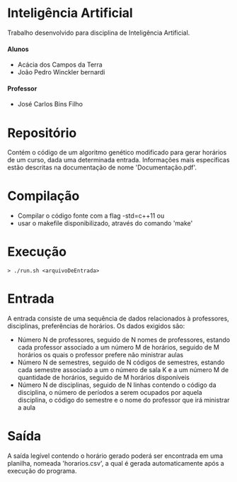 # Inteligência Artificial
Trabalho desenvolvido para disciplina de Inteligência Artificial.

#### Alunos
  * Acácia dos Campos da Terra
  * João Pedro Winckler bernardi

#### Professor
  * José Carlos Bins Filho

# Repositório

Contém o código de um algoritmo genético modificado para gerar horários
de um curso, dada uma determinada entrada. Informações mais específicas estão descritas na documentação de nome 'Documentação.pdf'.

# Compilação

 * Compilar o código fonte com a flag -std=c++11 
  ou
 * usar o makefile disponibilizado, através do comando 'make'

# Execução
  ```
  > ./run.sh <arquivoDeEntrada>
  ```

# Entrada
  A entrada consiste de uma sequência de dados relacionados à professores, disciplinas, preferências de horários. Os dados exigidos são:

  * Número N de professores, seguido de N nomes de professores, estando cada professor associado a um número M de horários, seguido de M horários os quais o professor prefere não ministrar aulas
  * Número N de semestres, seguido de N códigos de semestres, estando cada semestre associado a um o número de sala K e a um número M de quantidade de horários, seguido de M horários disponíveis
  * Número N de disciplinas, seguido de N linhas contendo o código da disciplina, o número de períodos a serem ocupados por aquela disciplina, o código do semestre e o nome do professor que irá ministrar a aula
 

# Saída
  A saída legível contendo o horário gerado poderá ser encontrada em uma planilha, nomeada 'horarios.csv', a qual é gerada automaticamente após a execução do programa.

